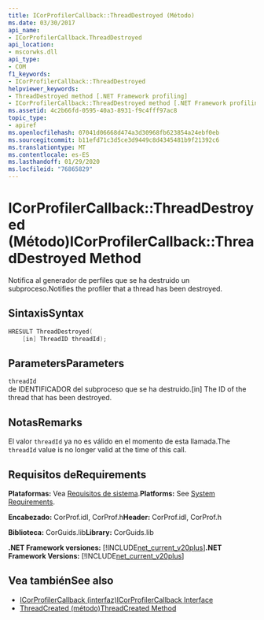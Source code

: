 ```yaml
---
title: ICorProfilerCallback::ThreadDestroyed (Método)
ms.date: 03/30/2017
api_name:
- ICorProfilerCallback.ThreadDestroyed
api_location:
- mscorwks.dll
api_type:
- COM
f1_keywords:
- ICorProfilerCallback::ThreadDestroyed
helpviewer_keywords:
- ThreadDestroyed method [.NET Framework profiling]
- ICorProfilerCallback::ThreadDestroyed method [.NET Framework profiling]
ms.assetid: 4c2b66fd-0595-40a3-8931-f9c4fff97ac8
topic_type:
- apiref
ms.openlocfilehash: 07041d06668d474a3d30968fb623854a24ebf0eb
ms.sourcegitcommit: b11efd71c3d5ce3d9449c8d4345481b9f21392c6
ms.translationtype: MT
ms.contentlocale: es-ES
ms.lasthandoff: 01/29/2020
ms.locfileid: "76865829"
---
```

# <a name="icorprofilercallbackthreaddestroyed-method"></a><span data-ttu-id="f8f74-102">ICorProfilerCallback::ThreadDestroyed (Método)</span><span class="sxs-lookup"><span data-stu-id="f8f74-102">ICorProfilerCallback::ThreadDestroyed Method</span></span>
<span data-ttu-id="f8f74-103">Notifica al generador de perfiles que se ha destruido un subproceso.</span><span class="sxs-lookup"><span data-stu-id="f8f74-103">Notifies the profiler that a thread has been destroyed.</span></span>  
  
## <a name="syntax"></a><span data-ttu-id="f8f74-104">Sintaxis</span><span class="sxs-lookup"><span data-stu-id="f8f74-104">Syntax</span></span>  
  
```cpp  
HRESULT ThreadDestroyed(  
    [in] ThreadID threadId);  
```  
  
## <a name="parameters"></a><span data-ttu-id="f8f74-105">Parameters</span><span class="sxs-lookup"><span data-stu-id="f8f74-105">Parameters</span></span>  
 `threadId`  
 <span data-ttu-id="f8f74-106">de IDENTIFICADOR del subproceso que se ha destruido.</span><span class="sxs-lookup"><span data-stu-id="f8f74-106">[in] The ID of the thread that has been destroyed.</span></span>  
  
## <a name="remarks"></a><span data-ttu-id="f8f74-107">Notas</span><span class="sxs-lookup"><span data-stu-id="f8f74-107">Remarks</span></span>  
 <span data-ttu-id="f8f74-108">El valor `threadId` ya no es válido en el momento de esta llamada.</span><span class="sxs-lookup"><span data-stu-id="f8f74-108">The `threadId` value is no longer valid at the time of this call.</span></span>  
  
## <a name="requirements"></a><span data-ttu-id="f8f74-109">Requisitos de</span><span class="sxs-lookup"><span data-stu-id="f8f74-109">Requirements</span></span>  
 <span data-ttu-id="f8f74-110">**Plataformas:** Vea [Requisitos de sistema](../../../../docs/framework/get-started/system-requirements.md).</span><span class="sxs-lookup"><span data-stu-id="f8f74-110">**Platforms:** See [System Requirements](../../../../docs/framework/get-started/system-requirements.md).</span></span>  
  
 <span data-ttu-id="f8f74-111">**Encabezado:** CorProf.idl, CorProf.h</span><span class="sxs-lookup"><span data-stu-id="f8f74-111">**Header:** CorProf.idl, CorProf.h</span></span>  
  
 <span data-ttu-id="f8f74-112">**Biblioteca:** CorGuids.lib</span><span class="sxs-lookup"><span data-stu-id="f8f74-112">**Library:** CorGuids.lib</span></span>  
  
 <span data-ttu-id="f8f74-113">**.NET Framework versiones:** [!INCLUDE[net_current_v20plus](../../../../includes/net-current-v20plus-md.md)]</span><span class="sxs-lookup"><span data-stu-id="f8f74-113">**.NET Framework Versions:** [!INCLUDE[net_current_v20plus](../../../../includes/net-current-v20plus-md.md)]</span></span>  
  
## <a name="see-also"></a><span data-ttu-id="f8f74-114">Vea también</span><span class="sxs-lookup"><span data-stu-id="f8f74-114">See also</span></span>

- [<span data-ttu-id="f8f74-115">ICorProfilerCallback (interfaz)</span><span class="sxs-lookup"><span data-stu-id="f8f74-115">ICorProfilerCallback Interface</span></span>](icorprofilercallback-interface.md)
- [<span data-ttu-id="f8f74-116">ThreadCreated (método)</span><span class="sxs-lookup"><span data-stu-id="f8f74-116">ThreadCreated Method</span></span>](icorprofilercallback-threadcreated-method.md)

